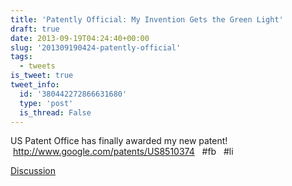 ```yaml
---
title: 'Patently Official: My Invention Gets the Green Light'
draft: true
date: 2013-09-19T04:24:40+00:00
slug: '201309190424-patently-official'
tags:
  - tweets
is_tweet: true
tweet_info:
  id: '380442272866631680'
  type: 'post'
  is_thread: False
---
```




US Patent Office has finally awarded my new patent!  <http://www.google.com/patents/US8510374>   #fb   #li

[Discussion](https://x.com/sytelus/status/380442272866631680)
